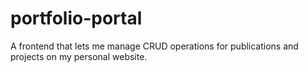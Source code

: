 # portfolio-portal
A frontend that lets me manage CRUD operations for publications and projects on my personal website.
